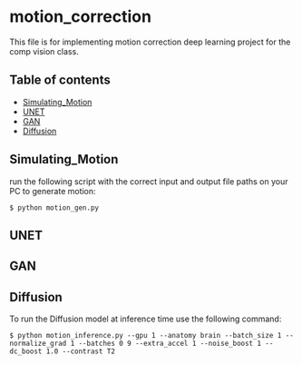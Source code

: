 # motion_correction
This file is for implementing motion correction deep learning project for the comp vision class.

## Table of contents
* [Simulating_Motion](#Simulating_Motion)
* [UNET](#UNET)
* [GAN](#GAN)
* [Diffusion](#GAN)

## Simulating_Motion
run the following script with the correct input and output file paths on your PC to generate motion:

```
$ python motion_gen.py
```

## UNET

## GAN

## Diffusion
To run the Diffusion model at inference time use the following command:
```
$ python motion_inference.py --gpu 1 --anatomy brain --batch_size 1 --normalize_grad 1 --batches 0 9 --extra_accel 1 --noise_boost 1 --dc_boost 1.0 --contrast T2
```
